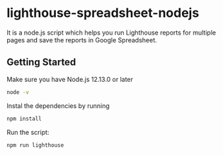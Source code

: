 # lighthouse-spreadsheet-nodejs

It is a node.js script which helps you run Lighthouse reports for multiple pages and save the reports in Google Spreadsheet.

## Getting Started

Make sure you have Node.js 12.13.0 or later

```bash
node -v
```

Instal the dependencies by running

```bash
npm install
```

Run the script:

```bash
npm run lighthouse
```

